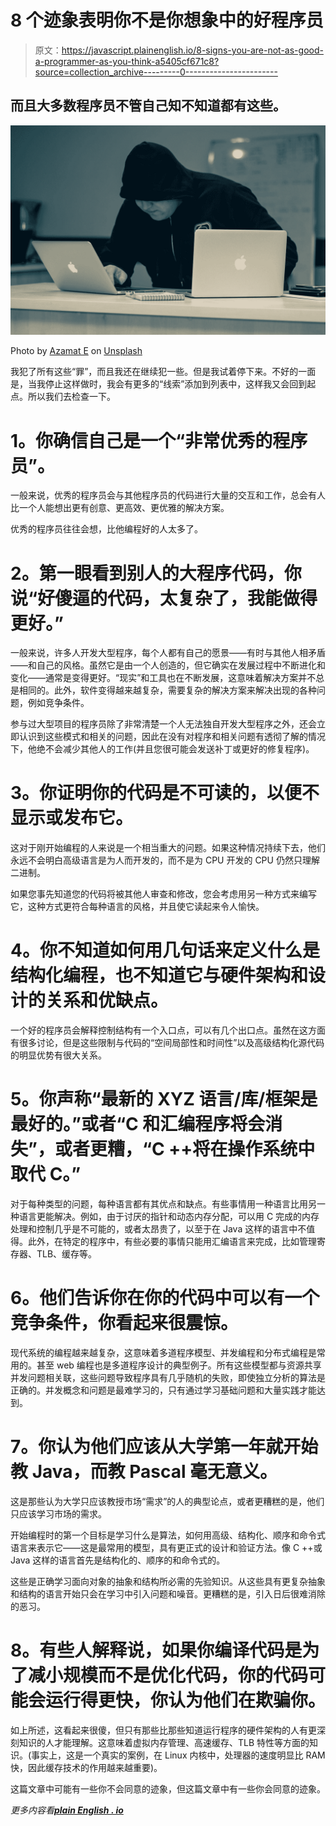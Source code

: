 # 8 个迹象表明你不是你想象中的好程序员

> 原文：<https://javascript.plainenglish.io/8-signs-you-are-not-as-good-a-programmer-as-you-think-a5405cf671c8?source=collection_archive---------0----------------------->

## 而且大多数程序员不管自己知不知道都有这些。

![](img/754aeb494d4dd06071b309f320511dfa.png)

Photo by [Azamat E](https://unsplash.com/@esen_aza?utm_source=medium&utm_medium=referral) on [Unsplash](https://unsplash.com?utm_source=medium&utm_medium=referral)

我犯了所有这些“罪”，而且我还在继续犯一些。但是我试着停下来。不好的一面是，当我停止这样做时，我会有更多的“线索”添加到列表中，这样我又会回到起点。所以我们去检查一下。

# **1。你确信自己是一个“非常优秀的程序员”。**

一般来说，优秀的程序员会与其他程序员的代码进行大量的交互和工作，总会有人比一个人能想出更有创意、更高效、更优雅的解决方案。

优秀的程序员往往会想，比他编程好的人太多了。

# **2。第一眼看到别人的大程序代码，你说“好傻逼的代码，太复杂了，我能做得更好。”**

一般来说，许多人开发大型程序，每个人都有自己的愿景——有时与其他人相矛盾——和自己的风格。虽然它是由一个人创造的，但它确实在发展过程中不断进化和变化——通常是变得更好。“现实”和工具也在不断发展，这意味着解决方案并不总是相同的。此外，软件变得越来越复杂，需要复杂的解决方案来解决出现的各种问题，例如竞争条件。

参与过大型项目的程序员除了非常清楚一个人无法独自开发大型程序之外，还会立即认识到这些模式和相关的问题，因此在没有对程序和相关问题有透彻了解的情况下，他绝不会减少其他人的工作(并且您很可能会发送补丁或更好的修复程序)。

# **3。你证明你的代码是不可读的，以便不显示或发布它。**

这对于刚开始编程的人来说是一个相当重大的问题。如果这种情况持续下去，他们永远不会明白高级语言是为人而开发的，而不是为 CPU 开发的 CPU 仍然只理解二进制。

如果您事先知道您的代码将被其他人审查和修改，您会考虑用另一种方式来编写它，这种方式更符合每种语言的风格，并且使它读起来令人愉快。

# **4。你不知道如何用几句话来定义什么是结构化编程，也不知道它与硬件架构和设计的关系和优缺点。**

一个好的程序员会解释控制结构有一个入口点，可以有几个出口点。虽然在这方面有很多讨论，但是这些限制与代码的“空间局部性和时间性”以及高级结构化源代码的明显优势有很大关系。

# **5。你声称“最新的 XYZ 语言/库/框架是最好的。”或者“C 和汇编程序将会消失”，或者更糟，“C ++将在操作系统中取代 C。”**

对于每种类型的问题，每种语言都有其优点和缺点。有些事情用一种语言比用另一种语言更能解决。例如，由于讨厌的指针和动态内存分配，可以用 C 完成的内存处理和控制几乎是不可能的，或者太昂贵了，以至于在 Java 这样的语言中不值得。此外，在特定的程序中，有些必要的事情只能用汇编语言来完成，比如管理寄存器、TLB、缓存等。

# **6。他们告诉你在你的代码中可以有一个竞争条件，你看起来很震惊。**

现代系统的编程越来越复杂，这意味着多道程序模型、并发编程和分布式编程是常用的。甚至 web 编程也是多道程序设计的典型例子。所有这些模型都与资源共享并发问题相关联，这些问题导致程序具有几乎随机的失败，即使独立分析的算法是正确的。并发概念和问题是最难学习的，只有通过学习基础问题和大量实践才能达到。

# **7。你认为他们应该从大学第一年就开始教 Java，而教 Pascal 毫无意义。**

这是那些认为大学只应该教授市场“需求”的人的典型论点，或者更糟糕的是，他们只应该学习市场的需求。

开始编程时的第一个目标是学习什么是算法，如何用高级、结构化、顺序和命令式语言来表示它——这是最常用的模型，具有更正式的设计和验证方法。像 C ++或 Java 这样的语言首先是结构化的、顺序的和命令式的。

这些是正确学习面向对象的抽象和结构所必需的先验知识。从这些具有更复杂抽象和结构的语言开始只会在学习中引入问题和噪音。更糟糕的是，引入日后很难消除的恶习。

# **8。有些人解释说，如果你编译代码是为了减小规模而不是优化代码，你的代码可能会运行得更快，你认为他们在欺骗你。**

如上所述，这看起来很傻，但只有那些比那些知道运行程序的硬件架构的人有更深刻知识的人才能理解。这意味着虚拟内存管理、高速缓存、TLB 特性等方面的知识。(事实上，这是一个真实的案例，在 Linux 内核中，处理器的速度明显比 RAM 快，因此缓存技术的作用越来越重要)。

这篇文章中可能有一些你不会同意的迹象，但这篇文章中有一些你会同意的迹象。

*更多内容看*[***plain English . io***](http://plainenglish.io/)